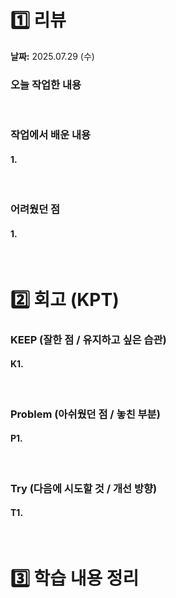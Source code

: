 # 1️⃣ 리뷰
**날짜:** 2025.07.29 (수)

### 오늘 작업한 내용

</br>

### 작업에서 배운 내용

#### 1. 

<br/>

### 어려웠던 점

#### 1. 

<br/>

#  2️⃣ 회고 (KPT)

### KEEP (잘한 점 / 유지하고 싶은 습관)

#### K1. 

<br/>

### Problem (아쉬웠던 점 / 놓친 부분)

#### P1. 

<br/>

### Try (다음에 시도할 것 / 개선 방향)

#### T1. 

<br/>

#  3️⃣ 학습 내용 정리

## 


<br/>
